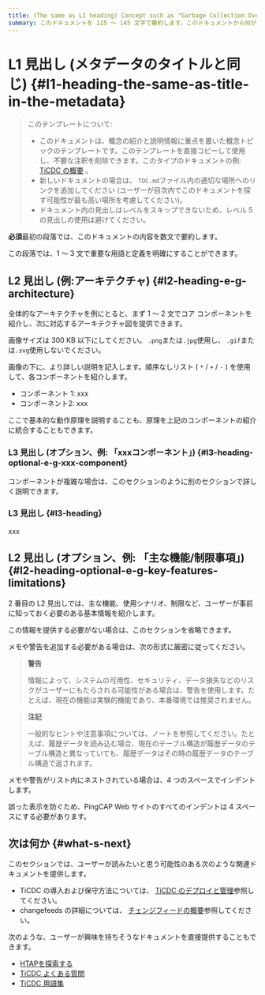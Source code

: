 ```yaml
---
title: (The same as L1 heading) Concept such as "Garbage Collection Overview" in 59 characters or less. Include the keywords of this document. Test title here https://moz.com/learn/seo/title-tag
summary: このドキュメントを 115 ～ 145 文字で要約します。このドキュメントから何が得られるかをユーザーに伝える SEO に適した動詞で始めます。たとえば、「TiDB データベースをすぐに使い始める方法を学ぶ」などです。導入段落で記事の意図を説明している場合は、長さを調整してここで使用できます。
---
```


# L1 見出し (メタデータのタイトルと同じ) {#l1-heading-the-same-as-title-in-the-metadata}

> このテンプレートについて:
>
> -   このドキュメントは、概念の紹介と説明情報に重点を置いた概念トピックのテンプレートです。このテンプレートを直接コピーして使用し、不要な注釈を削除できます。このタイプのドキュメントの例: [TiCDC の概要](/ticdc/ticdc-overview.md) 。
> -   新しいドキュメントの場合は、 `TOC.md`ファイル内の適切な場所へのリンクを追加してください (ユーザーが目次内でこのドキュメントを探す可能性が最も高い場所を考慮してください)。
> -   ドキュメント内の見出しはレベルをスキップできないため、レベル 5 の見出しの使用は避けてください。

**必須**最初の段落では、このドキュメントの内容を数文で要約します。

この段落では、1 ～ 3 文で重要な用語と定義を明確にすることができます。

## L2 見出し (例:アーキテクチャ) {#l2-heading-e-g-architecture}

全体的なアーキテクチャを例にとると、まず 1 ～ 2 文でコア コンポーネントを紹介し、次に対応するアーキテクチャ図を提供できます。

<!--  ![Architecture](/path/to/image)  -->

画像サイズは 300 KB 以下にしてください。 `.png`または`.jpg`使用し、 `.gif`または`.svg`使用しないでください。

画像の下に、より詳しい説明を記入します。順序なしリスト ( `*` / `+` / `-` ) を使用して、各コンポーネントを紹介します。

-   コンポーネント 1: xxx
-   コンポーネント2: xxx

ここで基本的な動作原理を説明することも、原理を上記のコンポーネントの紹介に統合することもできます。

### L3 見出し (オプション、例: 「xxxコンポーネント」) {#l3-heading-optional-e-g-xxx-component}

コンポーネントが複雑な場合は、このセクションのように別のセクションで詳しく説明できます。

### L3 見出し {#l3-heading}

xxx

## L2 見出し (オプション、例: 「主な機能/制限事項」) {#l2-heading-optional-e-g-key-features-limitations}

2 番目の L2 見出しでは、主な機能、使用シナリオ、制限など、ユーザーが事前に知っておく必要のある基本情報を紹介します。

この情報を提供する必要がない場合は、このセクションを省略できます。

メモや警告を追加する必要がある場合は、次の形式に厳密に従ってください。

> **警告**
>
> 情報によって、システムの可用性、セキュリティ、データ損失などのリスクがユーザーにもたらされる可能性がある場合は、警告を使用します。たとえば、現在の機能は実験的機能であり、本番環境では推奨されません。

> **注記**
>
> 一般的なヒントや注意事項については、ノートを参照してください。たとえば、履歴データを読み込む場合、現在のテーブル構造が履歴データのテーブル構造と異なっていても、履歴データはその時の履歴データのテーブル構造で返されます。

メモや警告がリスト内にネストされている場合は、4 つのスペースでインデントします。

誤った表示を防ぐため、PingCAP Web サイトのすべてのインデントは 4 スペースにする必要があります。

## 次は何か {#what-s-next}

このセクションでは、ユーザーが読みたいと思う可能性のある次のような関連ドキュメントを提供します。

-   TiCDC の導入および保守方法については、 [TiCDC のデプロイと管理](/ticdc/deploy-ticdc.md)参照してください。
-   changefeeds の詳細については、 [チェンジフィードの概要](/ticdc/ticdc-changefeed-overview.md)参照してください。

次のような、ユーザーが興味を持ちそうなドキュメントを直接提供することもできます。

-   [HTAPを探索する](/explore-htap.md)
-   [TiCDC よくある質問](/ticdc/ticdc-faq.md)
-   [TiCDC 用語集](/ticdc/ticdc-glossary.md)
